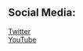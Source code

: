 ## Social Media:
[Twitter](https://twitter.com/mrjocrafter)<br/>
[YouTube](https://www.youtube.com/channel/UCGTwZjiipUGubeu-YN6qpZw)<br/>
